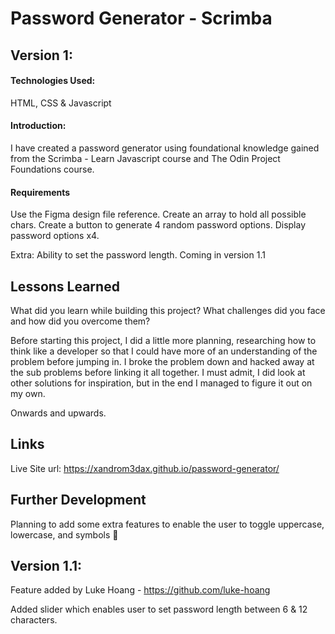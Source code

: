 # Password Generator - Scrimba

## Version 1:

#### Technologies Used:

HTML, CSS & Javascript

#### Introduction:

I have created a password generator using foundational knowledge gained from the Scrimba - Learn Javascript course and The Odin Project Foundations course.

#### Requirements

Use the Figma design file reference.
Create an array to hold all possible chars.
Create a button to generate 4 random password options.
Display password options x4.

Extra: Ability to set the password length. Coming in version 1.1

## Lessons Learned

What did you learn while building this project? What challenges did you face and how did you overcome them?

Before starting this project, I did a little more planning, researching how to think like a developer so that I could have more of an understanding of the problem before jumping in. I broke the problem down and hacked away at the sub problems before linking it all together. I must admit, I did look at other solutions for inspiration, but in the end I managed to figure it out on my own.

Onwards and upwards.

## Links

Live Site url: https://xandrom3dax.github.io/password-generator/

## Further Development

Planning to add some extra features to enable the user to toggle uppercase, lowercase, and symbols 🤙

## Version 1.1:

Feature added by Luke Hoang - https://github.com/luke-hoang

Added slider which enables user to set password length between 6 & 12 characters.

<!-- test -->
